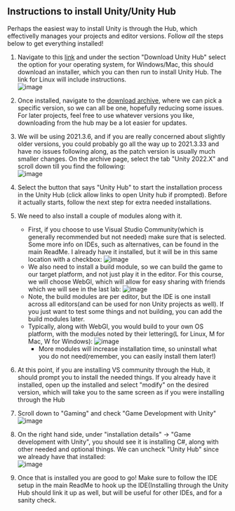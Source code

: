 ## Instructions to install Unity/Unity Hub
Perhaps the easiest way to install Unity is through the Hub, which effectivelly manages your projects and editor versions. Follow _all_ the steps below to get everything installed!

1. Navigate to this [link](https://unity.com/download#:~:text=.%20Download%20the%20Unity%20Hub) and under the section "Download Unity Hub" select the option for your operating system, for Windows/Mac, this should download an installer, which you can then run to install Unity Hub. The link for Linux will include instructions.  
  ![image](https://github.com/mbeale0/Unity3D-CodeMash-Workhop/assets/74221606/aeae7e33-2258-44a4-9b37-9b57d5d2eea4)  
1. Once installed, navigate to the [download archive](https://unity.com/releases/editor/archive#:~:text=Release%20Notes-,Unity%202021.3.6,-July%208%2C%202022), where we can pick a specific version, so we can all be one, hopefully reducing some issues. For later projects, feel free to use whatever versions you like, downloading from the hub may be a lot easier for updates.
1. We will be using 2021.3.6, and if you are really concerned about slightly older versions, you could probably go all the way up to 2021.3.33 and have no issues following along, as the patch version is usually much smaller changes.  On the archive page, select the tab "Unity 2022.X" and scroll down till you find the following:  
   ![image](https://github.com/mbeale0/Unity3D-CodeMash-Workhop/assets/74221606/2873d454-0b6d-4159-8114-5fb959021217)
1. Select the button that says "Unity Hub" to start the installation process in the Unity Hub (click allow links to open Unity hub if prompted). Before it actually starts, follow the next step for extra needed installations.
1. We need to also install a couple of modules along with it.
    - First, if you choose to use Visual Studio Community(which is generally recommended but not needed) make sure that is selected. Some more info on IDEs, such as alternatives, can be found in the main ReadMe. I already have it installed, but it will be in this same location with a checkbox:
       ![image](https://github.com/mbeale0/Unity3D-CodeMash-Workhop/assets/74221606/dc79b8e6-6c32-4583-b250-6e7e0ca14d9e)
    - We also need to install a build module, so we can build the game to our target platform, and not just play it in the editor. For this course, we will choose WebGl, which will allow for easy sharing with friends which we will see in the last lab:
      ![image](https://github.com/mbeale0/Unity3D-CodeMash-Workhop/assets/74221606/d4000690-7aaf-496e-9528-0d98e7409f77)
   - Note, the build modules are per editor, but the IDE is one install across all editors(and can be used for non Unity projects as well). If you just want to test some things and not building, you can add the build modules later. 
   - Typically, along with WebGl, you would build to your own OS platform, with the modules noted by their lettering(L for Linux, M for Mac, W for Windows):
     ![image](https://github.com/mbeale0/Unity3D-CodeMash-Workhop/assets/74221606/3a47016d-c6de-4274-85f5-25b545e9fcf0)
      - More modules will increase installation time, so uninstall what you do not need(remember, you can easily install them later!)
1. At this point, if you are installing VS community through the Hub, it should prompt you to install the needed things. If you already have it installed, open up the installed and select "modify" on the desired version, which will take you to the same screen as if you were installing through the Hub
1. Scroll down to "Gaming" and check "Game Development with Unity"  
    ![image](https://github.com/mbeale0/Unity3D-CodeMash-Workhop/assets/74221606/12a77b60-036c-4cb8-8fef-27d7ac027862)

1. On the right hand side, under "installation details" -> "Game development with Unity", you should see it is installing C#, along with other needed and optional things. We can uncheck "Unity Hub" since we already have that installed:  
  ![image](https://github.com/mbeale0/Unity3D-CodeMash-Workhop/assets/74221606/83d2490e-c3a7-4ac7-b233-9a0968adb3b3)
1. Once that is installed you are good to go! Make sure to follow the IDE setup in the main ReadMe to hook up the IDE(Installing through the Unity Hub should link it up as well, but will be useful for other IDEs, and for a sanity check.
